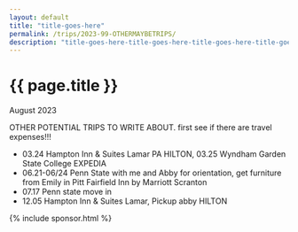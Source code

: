 ```yaml
---	
layout: default
title: "title-goes-here"
permalink: /trips/2023-99-OTHERMAYBETRIPS/
description: "title-goes-here-title-goes-here-title-goes-here-title-goes-here-title-goes-here-title- goes-here-title-goes-here-title-goes-here-title-goes-here-title-goes-here-title-goes-here"
---
```

<h1>{{ page.title }}</h1>
<p class="subtitle">August 2023</p>


OTHER POTENTIAL TRIPS TO WRITE ABOUT.  first see if there are travel expenses!!! 
- 03.24 Hampton Inn & Suites Lamar PA HILTON, 03.25 Wyndham Garden State College EXPEDIA
- 06.21-06/24 Penn State with me and Abby for orientation, get furniture from Emily in Pitt
Fairfield Inn by Marriott Scranton
- 07.17 Penn state move in
- 12.05 Hampton Inn & Suites Lamar, Pickup abby HILTON



{% include sponsor.html %}
